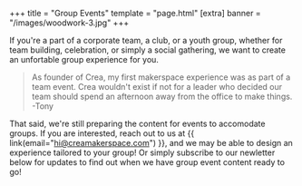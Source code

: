 +++
title = "Group Events"
template = "page.html"
[extra]
banner = "/images/woodwork-3.jpg"
+++

If you're a part of a corporate team, a club, or a youth group, whether for team building, celebration, or simply a social gathering, we want to create an unfortable group experience for you.

<blockquote>
	As founder of Crea, my first makerspace experience was as part of a team event. Crea wouldn't exist if not for a leader who decided our team should spend an afternoon away from the office to make things. -Tony
</blockquote>

That said, we're still preparing the content for events to accomodate groups. If you are interested, reach out to us at 
{{ link(email="hi@creamakerspace.com") }}, and we may be able to design an experience tailored to your group! Or simply subscribe to our newletter below for updates to find out when we have group event content ready to go!